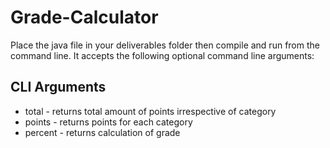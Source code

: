 # Grade-Calculator
Place the java file in your deliverables folder then compile and run from the command line. It accepts the following optional command line arguments:

## CLI Arguments
  * total   - returns total amount of points irrespective of category
  * points  - returns points for each category
  * percent - returns calculation of grade
